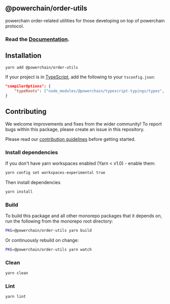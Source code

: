 ## @powerchain/order-utils

powerchain order-related utilities for those developing on top of powerchain protocol.

### Read the [Documentation](https://powerchain.org/docs/tools/order-utils).

## Installation

```bash
yarn add @powerchain/order-utils
```

If your project is in [TypeScript](https://www.typescriptlang.org/), add the following to your `tsconfig.json`:

```json
"compilerOptions": {
    "typeRoots": ["node_modules/@powerchain/typescript-typings/types", "node_modules/@types"],
}
```

## Contributing

We welcome improvements and fixes from the wider community! To report bugs within this package, please create an issue in this repository.

Please read our [contribution guidelines](../../CONTRIBUTING.md) before getting started.

### Install dependencies

If you don't have yarn workspaces enabled (Yarn < v1.0) - enable them:

```bash
yarn config set workspaces-experimental true
```

Then install dependencies

```bash
yarn install
```

### Build

To build this package and all other monorepo packages that it depends on, run the following from the monorepo root directory:

```bash
PKG=@powerchain/order-utils yarn build
```

Or continuously rebuild on change:

```bash
PKG=@powerchain/order-utils yarn watch
```

### Clean

```bash
yarn clean
```

### Lint

```bash
yarn lint
```
